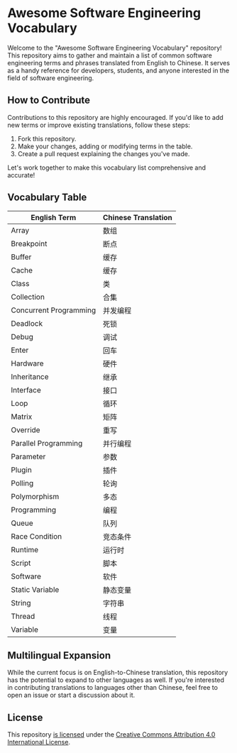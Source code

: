 # Awesome Software Engineering Vocabulary

Welcome to the "Awesome Software Engineering Vocabulary" repository! This repository aims to gather and maintain a list of common software engineering terms and phrases translated from English to Chinese. It serves as a handy reference for developers, students, and anyone interested in the field of software engineering.

## How to Contribute

Contributions to this repository are highly encouraged. If you'd like to add new terms or improve existing translations, follow these steps:

1. Fork this repository.
2. Make your changes, adding or modifying terms in the table.
3. Create a pull request explaining the changes you've made.

Let's work together to make this vocabulary list comprehensive and accurate!

## Vocabulary Table

| English Term           | Chinese Translation |
| ---------------------- | ------------------- |
| Array                  | 数组                |
| Breakpoint             | 断点                |
| Buffer                 | 缓存                |
| Cache                  | 缓存                |
| Class                  | 类                  |
| Collection             | 合集                |
| Concurrent Programming | 并发编程            |
| Deadlock               | 死锁                |
| Debug                  | 调试                |
| Enter                  | 回车                |
| Hardware               | 硬件                |
| Inheritance            | 继承                |
| Interface              | 接口                |
| Loop                   | 循环                |
| Matrix                 | 矩阵                |
| Override               | 重写                |
| Parallel Programming   | 并行编程            |
| Parameter              | 参数                |
| Plugin                 | 插件                |
| Polling                | 轮询                |
| Polymorphism           | 多态                |
| Programming            | 编程                |
| Queue                  | 队列                |
| Race Condition         | 竞态条件            |
| Runtime                | 运行时              |
| Script                 | 脚本                |
| Software               | 软件                |
| Static Variable        | 静态变量            |
| String                 | 字符串              |
| Thread                 | 线程                |
| Variable               | 变量                |



## Multilingual Expansion

While the current focus is on English-to-Chinese translation, this repository has the potential to expand to other languages as well. If you're interested in contributing translations to languages other than Chinese, feel free to open an issue or start a discussion about it.

## License

This repository [is licensed](LICENSE) under the [Creative Commons Attribution 4.0 International License](https://creativecommons.org/licenses/by/4.0/).
